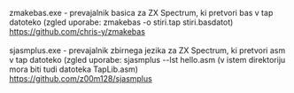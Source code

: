 zmakebas.exe - prevajalnik basica za ZX Spectrum, ki pretvori bas v tap datoteko (zgled uporabe: zmakebas -o stiri.tap stiri.basdatot)<br />
https://github.com/chris-y/zmakebas<br />
<br />
sjasmplus.exe - prevajalnik zbirnega jezika za ZX Spectrum, ki pretvori asm v tap datoteko (zgled uporabe: sjasmplus --lst hello.asm (v istem direktoriju mora biti tudi datoteka TapLib.asm)<br />
https://github.com/z00m128/sjasmplus
